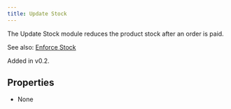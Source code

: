```yaml
---
title: Update Stock
---
```


The Update Stock module reduces the product stock after an order is paid. 

See also: [Enforce Stock](EnforceStock)

Added in v0.2.

## Properties

- None